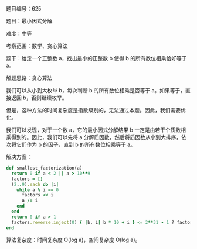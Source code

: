 题目编号：625

题目：最小因式分解

难度：中等

考察范围：数学、贪心算法

题干：给定一个正整数 a，找出最小的正整数 b 使得 b 的所有数位相乘恰好等于 a。

解题思路：贪心算法

我们可以从小到大枚举 b，每次判断 b 的所有数位相乘是否等于 a。如果等于，直接返回 b，否则继续枚举。

但是，这种方法的时间复杂度是指数级别的，无法通过本题。因此，我们需要优化。

我们可以发现，对于一个数 a，它的最小因式分解结果 b 一定是由若干个质数相乘得到的。因此，我们可以先将 a 分解质因数，然后将质因数从小到大排序，依次将它们作为 b 的因子，直到 b 的所有数位相乘等于 a。

解决方案：

```ruby
def smallest_factorization(a)
  return 0 if a < 2 || a > 10**9
  factors = []
  (2..9).each do |i|
    while a % i == 0
      factors << i
      a /= i
    end
  end
  return 0 if a > 1
  factors.reverse.inject(0) { |b, i| b * 10 + i } <= 2**31 - 1 ? factors.reverse.join.to_i : 0
end
```

算法复杂度：时间复杂度 O(log a)，空间复杂度 O(log a)。